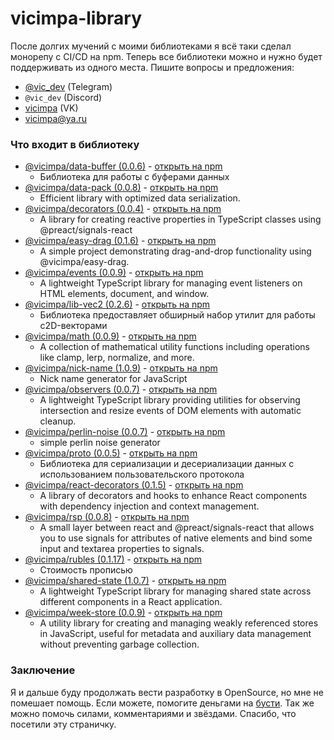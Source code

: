 # vicimpa-library

После долгих мучений с моими библиотеками я всё таки сделал монорепу с CI/CD на
npm. Теперь все библиотеки можно и нужно будет поддерживать из одного места.
Пишите вопросы и предложения:

- [@vic_dev](//t.me/vic_dev) (Telegram)
- `@vic_dev` (Discord)
- [vicimpa](//vk.com/vicimpa) (VK)
- [vicimpa@ya.ru](mailto:vicimpa@ya.ru)

### Что входит в библиотеку

<!-- START_GEN -->

- [@vicimpa/data-buffer (0.0.6)](packages/data-buffer) - [открыть на npm](https://www.npmjs.com/package/@vicimpa/data-buffer)
	- Библиотека для работы с буферами данных
- [@vicimpa/data-pack (0.0.8)](packages/data-pack) - [открыть на npm](https://www.npmjs.com/package/@vicimpa/data-pack)
	- Efficient library with optimized data serialization.
- [@vicimpa/decorators (0.0.4)](packages/decorators) - [открыть на npm](https://www.npmjs.com/package/@vicimpa/decorators)
	- A library for creating reactive properties in TypeScript classes using @preact/signals-react
- [@vicimpa/easy-drag (0.1.6)](packages/easy-drag) - [открыть на npm](https://www.npmjs.com/package/@vicimpa/easy-drag)
	- A simple project demonstrating drag-and-drop functionality using @vicimpa/easy-drag.
- [@vicimpa/events (0.0.9)](packages/events) - [открыть на npm](https://www.npmjs.com/package/@vicimpa/events)
	- A lightweight TypeScript library for managing event listeners on HTML elements, document, and window.
- [@vicimpa/lib-vec2 (0.2.6)](packages/lib-vec2) - [открыть на npm](https://www.npmjs.com/package/@vicimpa/lib-vec2)
	- Библиотека предоставляет обширный набор утилит для работы с2D-векторами
- [@vicimpa/math (0.0.9)](packages/math) - [открыть на npm](https://www.npmjs.com/package/@vicimpa/math)
	- A collection of mathematical utility functions including operations like clamp, lerp, normalize, and more.
- [@vicimpa/nick-name (1.0.9)](packages/nick-name) - [открыть на npm](https://www.npmjs.com/package/@vicimpa/nick-name)
	- Nick name generator for JavaScript
- [@vicimpa/observers (0.0.7)](packages/observers) - [открыть на npm](https://www.npmjs.com/package/@vicimpa/observers)
	- A lightweight TypeScript library providing utilities for observing intersection and resize events of DOM elements with automatic cleanup.
- [@vicimpa/perlin-noise (0.0.7)](packages/perlin-noize) - [открыть на npm](https://www.npmjs.com/package/@vicimpa/perlin-noise)
	- simple perlin noise generator
- [@vicimpa/proto (0.0.5)](packages/proto) - [открыть на npm](https://www.npmjs.com/package/@vicimpa/proto)
	- Библиотека для сериализации и десериализации данных с использованием пользовательского протокола
- [@vicimpa/react-decorators (0.1.5)](packages/react-decorators) - [открыть на npm](https://www.npmjs.com/package/@vicimpa/react-decorators)
	- A library of decorators and hooks to enhance React components with dependency injection and context management.
- [@vicimpa/rsp (0.0.8)](packages/rsp) - [открыть на npm](https://www.npmjs.com/package/@vicimpa/rsp)
	- A small layer between react and @preact/signals-react that allows you to use signals for attributes of native elements and bind some input and textarea properties to signals.
- [@vicimpa/rubles (0.1.17)](packages/rubles) - [открыть на npm](https://www.npmjs.com/package/@vicimpa/rubles)
	- Стоимость прописью
- [@vicimpa/shared-state (1.0.7)](packages/shared-state) - [открыть на npm](https://www.npmjs.com/package/@vicimpa/shared-state)
	- A lightweight TypeScript library for managing shared state across different components in a React application.
- [@vicimpa/week-store (0.0.9)](packages/week-store) - [открыть на npm](https://www.npmjs.com/package/@vicimpa/week-store)
	- A utility library for creating and managing weakly referenced stores in JavaScript, useful for metadata and auxiliary data management without preventing garbage collection.

<!-- END_GEN -->

### Заключение

Я и дальше буду продолжать вести разработку в OpenSource, но мне не помешает
помощь. Если можете, помогите деньгами на [бусти](//boosty.to/vic_dev). Так же
можно помочь силами, комментариями и звёздами. Спасибо, что посетили эту
страничку.
